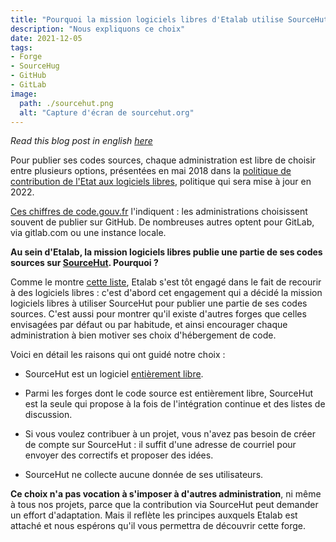```yaml
---
title: "Pourquoi la mission logiciels libres d'Etalab utilise SourceHut"
description: "Nous expliquons ce choix"
date: 2021-12-05
tags: 
- Forge
- SourceHug
- GitHub
- GitLab
image:
  path: ./sourcehut.png
  alt: "Capture d'écran de sourcehut.org"
---
```


*Read this blog post in english [here](https://man.sr.ht/~codegouvfr/logiciels-libres/why-sourcehut.md)*

Pour publier ses codes sources, chaque administration est libre de choisir entre plusieurs options, présentées en mai 2018 dans la [politique de contribution de l'Etat aux logiciels libres](https://www.numerique.gouv.fr/publications/politique-logiciel-libre/), politique qui sera mise à jour en 2022.

[Ces chiffres de code.gouv.fr](https://code.gouv.fr/#/stats) l'indiquent : les administrations choisissent souvent de publier sur GitHub.  De nombreuses autres optent pour GitLab, via gitlab.com ou une instance locale.

**Au sein d'Etalab, la mission logiciels libres publie une partie de ses codes sources sur [SourceHut](https://sourcehut.org).  Pourquoi ?**

Comme le montre [cette liste](https://github.com/etalab/etalab/blob/main/travailler-chez-etalab/nos-outils/logiciels-libres.md#les-logiciels-libres-utilis%C3%A9s-par-etalab-), Etalab s'est tôt engagé dans le fait de recourir à des logiciels libres : c'est d'abord cet engagement qui a décidé la mission logiciels libres à utiliser SourceHut pour publier une partie de ses codes sources.  C'est aussi pour montrer qu'il existe d'autres forges que celles envisagées par défaut ou par habitude, et ainsi encourager chaque administration à bien motiver ses choix d'hébergement de code.

Voici en détail les raisons qui ont guidé notre choix :

- SourceHut est un logiciel [entièrement libre](https://sr.ht/~sircmpwn/sourcehut/).

- Parmi les forges dont le code source est entièrement libre, SourceHut est la seule qui propose à la fois de l'intégration continue et des listes de discussion.

- Si vous voulez contribuer à un projet, vous n'avez pas besoin de créer de compte sur SourceHut : il suffit d'une adresse de courriel pour envoyer des correctifs et proposer des idées.

- SourceHut ne collecte aucune donnée de ses utilisateurs.

**Ce choix n'a pas vocation à s'imposer à d'autres administration**, ni même à tous nos projets, parce que la contribution via SourceHut peut demander un effort d'adaptation.  Mais il reflète les principes auxquels Etalab est attaché et nous espérons qu'il vous permettra de découvrir cette forge.
